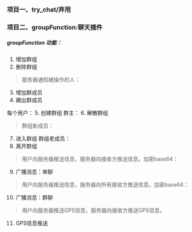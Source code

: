 ### 项目一、try_chat/弃用
### 项目二、groupFunction:聊天插件
##### groupFunction 功能：
1. 增加群组
2. 删除群组
> 服务器通知被操作的人：
3. 增加群成员
4. 踢出群成员

每个用户：
5. 创建群组
群主：
6. 解散群组

> 群组新成员：
7. 进入群组
群组老成员：
8. 离开群组

> 用户向服务器推送信息，服务器向接收方推送信息。加密base64：

9. 广播消息：单聊
> 用户向服务器推送信息，服务器向所有接收方推送信息。加密base64：
10. 广播消息：群聊

> 用户向服务器推送GPS信息，服务器向接收方推送GPS信息。
11. GPS信息推送